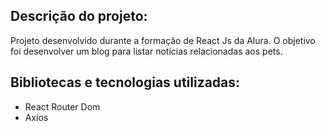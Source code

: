 ## Descrição do projeto:

Projeto desenvolvido durante a formação de React Js da Alura. O objetivo foi desenvolver um blog para listar notícias relacionadas aos pets.

## Bibliotecas e tecnologias utilizadas:

- React Router Dom
- Axios
